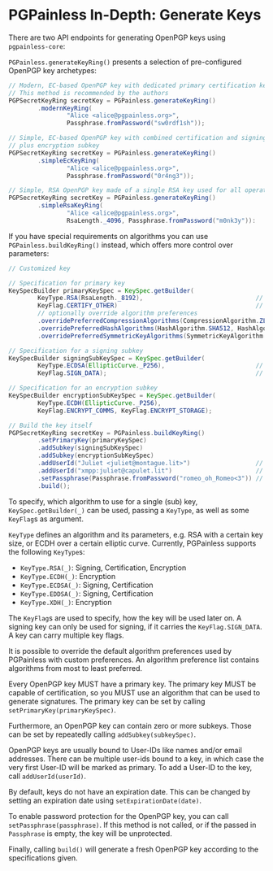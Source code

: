 # PGPainless In-Depth: Generate Keys

There are two API endpoints for generating OpenPGP keys using `pgpainless-core`:

`PGPainless.generateKeyRing()` presents a selection of pre-configured OpenPGP key archetypes:

```java
// Modern, EC-based OpenPGP key with dedicated primary certification key
// This method is recommended by the authors
PGPSecretKeyRing secretKey = PGPainless.generateKeyRing()
        .modernKeyRing(
                "Alice <alice@pgpainless.org>",
                Passphrase.fromPassword("sw0rdf1sh"));

// Simple, EC-based OpenPGP key with combined certification and signing key
// plus encryption subkey
PGPSecretKeyRing secretKey = PGPainless.generateKeyRing()
        .simpleEcKeyRing(
                "Alice <alice@pgpainless.org>",
                Passphrase.fromPassword("0r4ng3"));

// Simple, RSA OpenPGP key made of a single RSA key used for all operations
PGPSecretKeyRing secretKey = PGPainless.generateKeyRing()
        .simpleRsaKeyRing(
                "Alice <alice@pgpainless.org>",
                RsaLength._4096, Passphrase.fromPassword("m0nk3y")):
```

If you have special requirements on algorithms you can use `PGPainless.buildKeyRing()` instead, which offers more
control over parameters:

```java
// Customized key

// Specification for primary key
KeySpecBuilder primaryKeySpec = KeySpec.getBuilder(
        KeyType.RSA(RsaLength._8192),                               // 8192 bits RSA key
        KeyFlag.CERTIFY_OTHER)                                      // used for certification
        // optionally override algorithm preferences
        .overridePreferredCompressionAlgorithms(CompressionAlgorithm.ZLIB)
        .overridePreferredHashAlgorithms(HashAlgorithm.SHA512, HashAlgorithm.SHA384)
        .overridePreferredSymmetricKeyAlgorithms(SymmetricKeyAlgorithm.AES256);

// Specification for a signing subkey
KeySpecBuilder signingSubKeySpec = KeySpec.getBuilder(
        KeyType.ECDSA(EllipticCurve._P256),                         // P-256 ECDSA key
        KeyFlag.SIGN_DATA);                                         // Used for signing

// Specification for an encryption subkey
KeySpecBuilder encryptionSubKeySpec = KeySpec.getBuilder(
        KeyType.ECDH(EllipticCurve._P256),
        KeyFlag.ENCRYPT_COMMS, KeyFlag.ENCRYPT_STORAGE);

// Build the key itself
PGPSecretKeyRing secretKey = PGPainless.buildKeyRing()
        .setPrimaryKey(primaryKeySpec)
        .addSubkey(signingSubKeySpec)
        .addSubkey(encryptionSubKeySpec)
        .addUserId("Juliet <juliet@montague.lit>")                  // Primary User-ID
        .addUserId("xmpp:juliet@capulet.lit")                       // Additional User-ID
        .setPassphrase(Passphrase.fromPassword("romeo_oh_Romeo<3")) // passphrase protection
        .build();
```

To specify, which algorithm to use for a single (sub) key, `KeySpec.getBuilder(_)` can be used, passing a `KeyType`,
as well as some `KeyFlag`s as argument.

`KeyType` defines an algorithm and its parameters, e.g. RSA with a certain key size, or ECDH over a certain
elliptic curve.
Currently, PGPainless supports the following `KeyType`s:
* `KeyType.RSA(_)`: Signing, Certification, Encryption
* `KeyType.ECDH(_)`: Encryption
* `KeyType.ECDSA(_)`: Signing, Certification
* `KeyType.EDDSA(_)`: Signing, Certification
* `KeyType.XDH(_)`: Encryption

The `KeyFlag`s are used to specify, how the key will be used later on. A signing key can only be used for signing,
if it carries the `KeyFlag.SIGN_DATA`.
A key can carry multiple key flags.

It is possible to override the default algorithm preferences used by PGPainless with custom preferences.
An algorithm preference list contains algorithms from most to least preferred.

Every OpenPGP key MUST have a primary key. The primary key MUST be capable of certification, so you MUST use an
algorithm that can be used to generate signatures.
The primary key can be set by calling `setPrimaryKey(primaryKeySpec)`.

Furthermore, an OpenPGP key can contain zero or more subkeys.
Those can be set by repeatedly calling `addSubkey(subkeySpec)`.

OpenPGP keys are usually bound to User-IDs like names and/or email addresses.
There can be multiple user-ids bound to a key, in which case the very first User-ID will be marked as primary.
To add a User-ID to the key, call `addUserId(userId)`.

By default, keys do not have an expiration date. This can be changed by setting an expiration date using
`setExpirationDate(date)`.

To enable password protection for the OpenPGP key, you can call `setPassphrase(passphrase)`.
If this method is not called, or if the passed in `Passphrase` is empty, the key will be unprotected.

Finally, calling `build()` will generate a fresh OpenPGP key according to the specifications given.